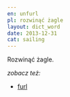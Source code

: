 ```yaml
---
en: unfurl
pl: rozwinąć żagle
layout: dict_word
date: 2013-12-31
cat: sailing
---
```


Rozwinąć żagle.

*zobacz też:*

* [furl](/dict/furl.html)
